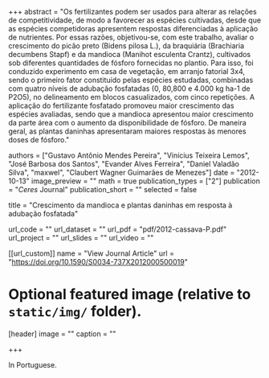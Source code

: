 +++
abstract = "Os fertilizantes podem ser usados para alterar as relações de competitividade, de modo a favorecer as espécies cultivadas, desde que as espécies competidoras apresentem respostas diferenciadas à aplicação de nutrientes. Por essas razões, objetivou-se, com este trabalho, avaliar o crescimento do picão preto (Bidens pilosa L.), da braquiária (Brachiaria decumbens Stapf) e da mandioca (Manihot esculenta Crantz), cultivados sob diferentes quantidades de fósforo fornecidas no plantio. Para isso, foi conduzido experimento em casa de vegetação, em arranjo fatorial 3x4, sendo o primeiro fator constituído pelas espécies estudadas, combinadas com quatro níveis de adubação fosfatadas (0, 80,800 e 4.000 kg ha-1 de P2O5), no delineamento em blocos casualizados, com cinco repetições. A aplicação do fertilizante fosfatado promoveu maior crescimento das espécies avaliadas, sendo que a mandioca apresentou maior crescimento da parte área com o aumento da disponibilidade de fósforo. De maneira geral, as plantas daninhas apresentaram maiores respostas às menores doses de fósforo."

authors = ["Gustavo Antônio Mendes Pereira", "Vinícius Teixeira Lemos", "José Barbosa dos Santos", "Evander Alves Ferreira", "Daniel Valadão Silva", "maxwel", "Claubert Wagner Guimarães de Menezes"]
date = "2012-10-13"
image_preview = ""
math = true
publication_types = ["2"]
publication = "*Ceres* Journal"
publication_short = ""
selected = false

title = "Crescimento da mandioca e plantas daninhas em resposta à adubação fosfatada"

url_code = ""
url_dataset = ""
url_pdf = "pdf/2012-cassava-P.pdf"
url_project = ""
url_slides = ""
url_video = ""

[[url_custom]]
name = "View Journal Article"
url = "https://doi.org/10.1590/S0034-737X2012000500019"

# Optional featured image (relative to `static/img/` folder).
[header]
image = ""
caption = ""

+++

In Portuguese.
